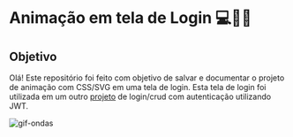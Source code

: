 # Animação em tela de Login 💻👮‍♂️

## Objetivo 
Olá! Este repositório foi feito com objetivo de salvar e documentar o projeto de animação com CSS/SVG em uma tela de login. Esta tela de login foi utilizada em um outro <a href="https://github.com/castellogui/umReal">projeto</a> de login/crud com autenticação utilizando JWT.

![gif-ondas](https://user-images.githubusercontent.com/78494604/165867469-3b593051-a948-480b-8133-cccbbb1430c4.gif)

